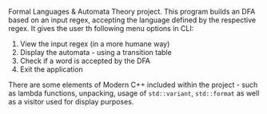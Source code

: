 Formal Languages & Automata Theory project. This program builds an DFA based on an input regex, accepting the language defined by the respective regex. It gives the user th following menu options in CLI:
  1. View the input regex (in a more humane way)
  2. Display the automata - using a transition table
  3. Check if a word is accepted by the DFA
  4. Exit the application

There are some elements of Modern C++ included within the project - such as lambda functions, unpacking, usage of `std::variant`, `std::format` as well as a visitor used for display purposes.

